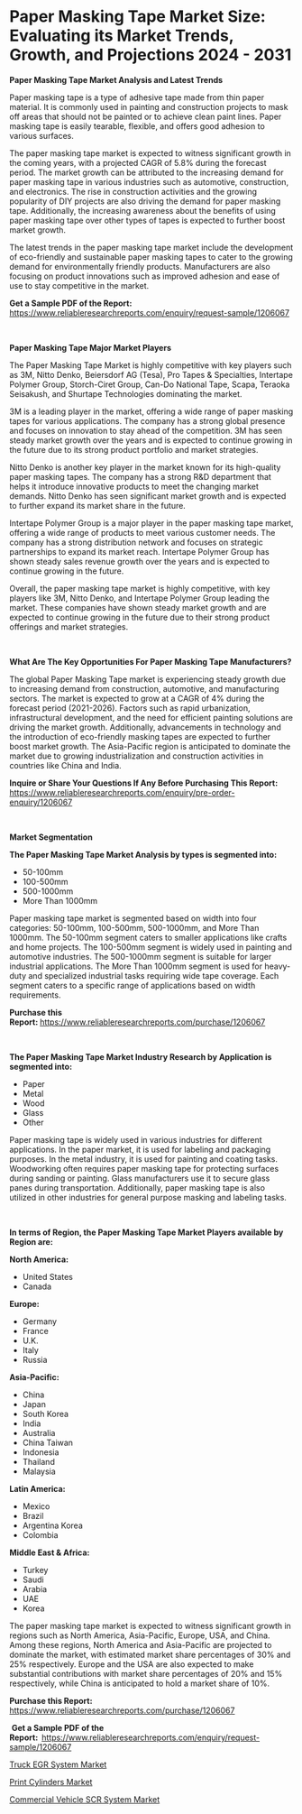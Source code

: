 <p><h1>Paper Masking Tape Market Size: Evaluating its Market Trends, Growth, and Projections 2024 - 2031</h1></p><p><strong>Paper Masking Tape Market Analysis and Latest Trends</strong></p>
<p><p>Paper masking tape is a type of adhesive tape made from thin paper material. It is commonly used in painting and construction projects to mask off areas that should not be painted or to achieve clean paint lines. Paper masking tape is easily tearable, flexible, and offers good adhesion to various surfaces.</p><p>The paper masking tape market is expected to witness significant growth in the coming years, with a projected CAGR of 5.8% during the forecast period. The market growth can be attributed to the increasing demand for paper masking tape in various industries such as automotive, construction, and electronics. The rise in construction activities and the growing popularity of DIY projects are also driving the demand for paper masking tape. Additionally, the increasing awareness about the benefits of using paper masking tape over other types of tapes is expected to further boost market growth.</p><p>The latest trends in the paper masking tape market include the development of eco-friendly and sustainable paper masking tapes to cater to the growing demand for environmentally friendly products. Manufacturers are also focusing on product innovations such as improved adhesion and ease of use to stay competitive in the market.</p></p>
<p><strong>Get a Sample PDF of the Report:&nbsp;</strong> <a href="https://www.reliableresearchreports.com/enquiry/request-sample/1206067">https://www.reliableresearchreports.com/enquiry/request-sample/1206067</a></p>
<p>&nbsp;</p>
<p><strong>Paper Masking Tape Major Market Players</strong></p>
<p><p>The Paper Masking Tape Market is highly competitive with key players such as 3M, Nitto Denko, Beiersdorf AG (Tesa), Pro Tapes & Specialties, Intertape Polymer Group, Storch-Ciret Group, Can-Do National Tape, Scapa, Teraoka Seisakush, and Shurtape Technologies dominating the market.</p><p>3M is a leading player in the market, offering a wide range of paper masking tapes for various applications. The company has a strong global presence and focuses on innovation to stay ahead of the competition. 3M has seen steady market growth over the years and is expected to continue growing in the future due to its strong product portfolio and market strategies.</p><p>Nitto Denko is another key player in the market known for its high-quality paper masking tapes. The company has a strong R&D department that helps it introduce innovative products to meet the changing market demands. Nitto Denko has seen significant market growth and is expected to further expand its market share in the future.</p><p>Intertape Polymer Group is a major player in the paper masking tape market, offering a wide range of products to meet various customer needs. The company has a strong distribution network and focuses on strategic partnerships to expand its market reach. Intertape Polymer Group has shown steady sales revenue growth over the years and is expected to continue growing in the future.</p><p>Overall, the paper masking tape market is highly competitive, with key players like 3M, Nitto Denko, and Intertape Polymer Group leading the market. These companies have shown steady market growth and are expected to continue growing in the future due to their strong product offerings and market strategies.</p></p>
<p>&nbsp;</p>
<p><strong>What Are The Key Opportunities For Paper Masking Tape Manufacturers?</strong></p>
<p><p>The global Paper Masking Tape market is experiencing steady growth due to increasing demand from construction, automotive, and manufacturing sectors. The market is expected to grow at a CAGR of 4% during the forecast period (2021-2026). Factors such as rapid urbanization, infrastructural development, and the need for efficient painting solutions are driving the market growth. Additionally, advancements in technology and the introduction of eco-friendly masking tapes are expected to further boost market growth. The Asia-Pacific region is anticipated to dominate the market due to growing industrialization and construction activities in countries like China and India.</p></p>
<p><strong>Inquire or Share Your Questions If Any Before Purchasing This Report:</strong> <a href="https://www.reliableresearchreports.com/enquiry/pre-order-enquiry/1206067">https://www.reliableresearchreports.com/enquiry/pre-order-enquiry/1206067</a></p>
<p>&nbsp;</p>
<p><strong>Market Segmentation</strong></p>
<p><strong>The Paper Masking Tape Market Analysis by types is segmented into:</strong></p>
<p><ul><li>50-100mm</li><li>100-500mm</li><li>500-1000mm</li><li>More Than 1000mm</li></ul></p>
<p><p>Paper masking tape market is segmented based on width into four categories: 50-100mm, 100-500mm, 500-1000mm, and More Than 1000mm. The 50-100mm segment caters to smaller applications like crafts and home projects. The 100-500mm segment is widely used in painting and automotive industries. The 500-1000mm segment is suitable for larger industrial applications. The More Than 1000mm segment is used for heavy-duty and specialized industrial tasks requiring wide tape coverage. Each segment caters to a specific range of applications based on width requirements.</p></p>
<p><strong>Purchase this Report:&nbsp;</strong><a href="https://www.reliableresearchreports.com/purchase/1206067">https://www.reliableresearchreports.com/purchase/1206067</a></p>
<p>&nbsp;</p>
<p><strong>The Paper Masking Tape Market Industry Research by Application is segmented into:</strong></p>
<p><ul><li>Paper</li><li>Metal</li><li>Wood</li><li>Glass</li><li>Other</li></ul></p>
<p><p>Paper masking tape is widely used in various industries for different applications. In the paper market, it is used for labeling and packaging purposes. In the metal industry, it is used for painting and coating tasks. Woodworking often requires paper masking tape for protecting surfaces during sanding or painting. Glass manufacturers use it to secure glass panes during transportation. Additionally, paper masking tape is also utilized in other industries for general purpose masking and labeling tasks.</p></p>
<p>&nbsp;</p>
<p><strong>In terms of Region, the Paper Masking Tape Market Players available by Region are:</strong></p>
<p>
    <p> <strong> North America: </strong>
        <ul>
            <li>United States</li>
            <li>Canada</li>
        </ul>
        </p> 
    <p> <strong> Europe: </strong>
        <ul>
            <li>Germany</li>
            <li>France</li>
            <li>U.K.</li>
            <li>Italy</li>
            <li>Russia</li>
        </ul>
        </p> 
    <p> <strong> Asia-Pacific: </strong>
        <ul>
            <li>China</li>
            <li>Japan</li>
            <li>South Korea</li>
            <li>India</li>
            <li>Australia</li>
            <li>China Taiwan</li>
            <li>Indonesia</li>
            <li>Thailand</li>
            <li>Malaysia</li>
        </ul>
        </p> 
    <p> <strong> Latin America: </strong>
        <ul>
            <li>Mexico</li>
            <li>Brazil</li>
            <li>Argentina Korea</li>
            <li>Colombia</li>
        </ul>
        </p> 
    <p> <strong> Middle East & Africa: </strong>
        <ul>
            <li>Turkey</li>
            <li>Saudi</li>
            <li>Arabia</li>
            <li>UAE</li>
            <li>Korea</li>
        </ul>
    </p>
    </p>
<p><p>The paper masking tape market is expected to witness significant growth in regions such as North America, Asia-Pacific, Europe, USA, and China. Among these regions, North America and Asia-Pacific are projected to dominate the market, with estimated market share percentages of 30% and 25% respectively. Europe and the USA are also expected to make substantial contributions with market share percentages of 20% and 15% respectively, while China is anticipated to hold a market share of 10%.</p></p>
<p><strong>Purchase this Report: </strong><a href="https://www.reliableresearchreports.com/purchase/1206067">https://www.reliableresearchreports.com/purchase/1206067</a></p>
<p>&nbsp;<strong>Get a Sample PDF of the Report:&nbsp;&nbsp;</strong><a href="https://www.reliableresearchreports.com/enquiry/request-sample/1206067">https://www.reliableresearchreports.com/enquiry/request-sample/1206067</a></p>
<p><strong></strong></p>
<p><p><a href="https://view.publitas.com/reportprime-1/truck-egr-system-market-research-report-forecasted-for-period-from-2024-2031-by-market-type-market-application-and-region/">Truck EGR System Market</a></p><p><a href="https://view.publitas.com/reportprime-1/print-cylinders-market-size-and-examines-its-market-scope-with-a-primary-focus-on-growth-opportunities-and-forecasted-trends-spanning-from-2024-to-2031/">Print Cylinders Market</a></p><p><a href="https://view.publitas.com/reportprime-1/commercial-vehicle-scr-system-market-with-the-goal-of-estimating-the-market-size-and-future-growth-potential-of-various-market-segments-based-on-component-applications-end-user-and-region/">Commercial Vehicle SCR System Market</a></p></p>